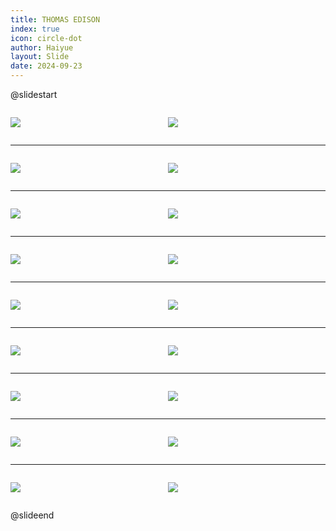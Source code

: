 ```yaml
---
title: THOMAS EDISON
index: true
icon: circle-dot
author: Haiyue
layout: Slide
date: 2024-09-23
---
```

 
@slidestart

<div style="display:flex">
<div style="flex:1">

![](https://raw.githubusercontent.com/yclord/reading/refs/heads/master/english/Level-U/THOMAS%20EDISON/001.webp)
</div>
<div style="flex:1">

![](https://raw.githubusercontent.com/yclord/reading/refs/heads/master/english/Level-U/THOMAS%20EDISON/002.webp)
</div>
</div>

---

<div style="display:flex">
<div style="flex:1">

![](https://raw.githubusercontent.com/yclord/reading/refs/heads/master/english/Level-U/THOMAS%20EDISON/003.webp)
</div>
<div style="flex:1">

![](https://raw.githubusercontent.com/yclord/reading/refs/heads/master/english/Level-U/THOMAS%20EDISON/004.webp)
</div>
</div>

---

<div style="display:flex">
<div style="flex:1">

![](https://raw.githubusercontent.com/yclord/reading/refs/heads/master/english/Level-U/THOMAS%20EDISON/005.webp)
</div>
<div style="flex:1">

![](https://raw.githubusercontent.com/yclord/reading/refs/heads/master/english/Level-U/THOMAS%20EDISON/006.webp)
</div>
</div>

---

<div style="display:flex">
<div style="flex:1">

![](https://raw.githubusercontent.com/yclord/reading/refs/heads/master/english/Level-U/THOMAS%20EDISON/007.webp)
</div>
<div style="flex:1">

![](https://raw.githubusercontent.com/yclord/reading/refs/heads/master/english/Level-U/THOMAS%20EDISON/008.webp)
</div>
</div>

---

<div style="display:flex">
<div style="flex:1">

![](https://raw.githubusercontent.com/yclord/reading/refs/heads/master/english/Level-U/THOMAS%20EDISON/009.webp)
</div>
<div style="flex:1">

![](https://raw.githubusercontent.com/yclord/reading/refs/heads/master/english/Level-U/THOMAS%20EDISON/010.webp)
</div>
</div>

---

<div style="display:flex">
<div style="flex:1">

![](https://raw.githubusercontent.com/yclord/reading/refs/heads/master/english/Level-U/THOMAS%20EDISON/011.webp)
</div>
<div style="flex:1">

![](https://raw.githubusercontent.com/yclord/reading/refs/heads/master/english/Level-U/THOMAS%20EDISON/012.webp)
</div>
</div>

---

<div style="display:flex">
<div style="flex:1">

![](https://raw.githubusercontent.com/yclord/reading/refs/heads/master/english/Level-U/THOMAS%20EDISON/013.webp)
</div>
<div style="flex:1">

![](https://raw.githubusercontent.com/yclord/reading/refs/heads/master/english/Level-U/THOMAS%20EDISON/014.webp)
</div>
</div>

---

<div style="display:flex">
<div style="flex:1">

![](https://raw.githubusercontent.com/yclord/reading/refs/heads/master/english/Level-U/THOMAS%20EDISON/015.webp)
</div>
<div style="flex:1">

![](https://raw.githubusercontent.com/yclord/reading/refs/heads/master/english/Level-U/THOMAS%20EDISON/016.webp)
</div>
</div>

---

<div style="display:flex">
<div style="flex:1">

![](https://raw.githubusercontent.com/yclord/reading/refs/heads/master/english/Level-U/THOMAS%20EDISON/017.webp)
</div>
<div style="flex:1">

![](https://raw.githubusercontent.com/yclord/reading/refs/heads/master/english/Level-U/THOMAS%20EDISON/018.webp)
</div>
</div>

@slideend
